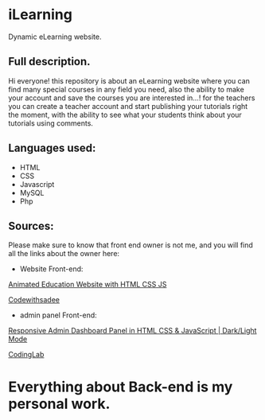 # iLearning
 Dynamic eLearning website.
 
 ## Full description.
Hi everyone! this repository is about an eLearning website where you can find many special courses in any field you need, also the ability to make your account and save the courses you are interested in...! for the teachers you can create a teacher account and start publishing your tutorials right the moment, with the ability to see what your students think about your tutorials using comments.
 
 ## Languages used:
 
 - HTML
 - CSS
 - Javascript
 - MySQL
 - Php
 
## Sources:

Please make sure to know that front end owner is not me, and you will find all the links about the owner here:

- Website Front-end:

[Animated Education Website with HTML CSS JS](https://youtu.be/1ygRRP-y9pw)

[Codewithsadee](https://www.youtube.com/c/codewithsadee)

- admin panel Front-end:

[Responsive Admin Dashboard Panel in HTML CSS & JavaScript | Dark/Light Mode](https://youtu.be/AyV954yKRSw)

[CodingLab](https://www.youtube.com/c/CodingLabYT)

# Everything about Back-end is my personal work.

